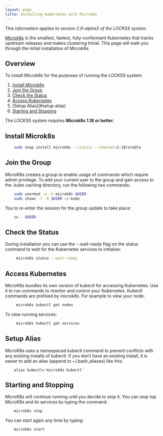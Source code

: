 ```yaml
---
layout: page
title: Installing Kubernetes with Microk8s
---
```


*This information applies to version 2.0-alpha3 of the LOCKSS system.*

[Microk8s](https://microk8s.io/) is the smallest, fastest, fully-conformant Kubernetes that tracks upstream releases and makes clustering trivial. This page will walk you through the initial installation of Microk8s.

## Overview

To install Microk8s for the purposes of running the LOCKSS system:

1.  [Install Microk8s](#install-microk8s)
1.  [Join the Group](#join-the-group)
1.  [Check the Status](#check-the-status)
1.  [Access Kubernetes](#check-the-status)
1.  [Setup Alias](#setup alias)
1.  [Starting and Stopping](#starting-and-stopping)

The LOCKSS system requires **Microk8s 1.18 or better**.

## Install Microk8s
```bash
    sudo snap install microk8s --classic --channel=1.18/stable
```

## Join the Group
MicroK8s creates a group to enable usage of commands which require admin privilege. To add your current user to the group and gain access to the .kube caching directory, run the following two commands:
```bash
    sudo usermod -a -G microk8s $USER
    sudo chown -f -R $USER ~/.kube
```
You  to re-enter the session for the group update to take place:
```bash
    su - $USER
```

## Check the Status
During installation you can use the --wait-ready flag  on the status command to wait for the Kubernetes services to initialise:
```bash
     microk8s status --wait-ready
```

## Access Kubernetes
MicroK8s bundles its own version of kubectl for accessing Kubernetes. Use it to run commands to monitor and control your Kubernetes. Kubectl commands are prefixed by microk8s. For example to view your node:
```bash
     microk8s kubectl get nodes
```
To view running services:
```bash
     microk8s kubectl get services
```

## Setup Alias
MicroK8s uses a namespaced kubectl command to prevent conflicts with any existing installs of kubectl. If you don’t have an existing install, it is easier to add an alias (append to ~/.bash_aliases) like this:

```
    alias kubectl='microk8s kubectl'
```
## Starting and Stopping
MicroK8s will continue running until you decide to stop it. You can stop top MicroK8s and its services by typing the command:
```bash
    microk8s stop
```
You can start again any time by typing:
```bash
    microk8s start
```

